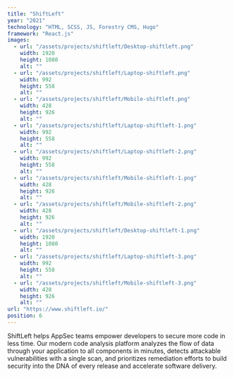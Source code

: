 ```yaml
---
title: "ShiftLeft"
year: "2021"
technology: "HTML, SCSS, JS, Forestry CMS, Hugo"
framework: "React.js"
images:
  - url: "/assets/projects/shiftleft/Desktop-shiftleft.png"
    width: 1920
    height: 1080
    alt: ""
  - url: "/assets/projects/shiftleft/Laptop-shiftleft.png"
    width: 992
    height: 558
    alt: ""
  - url: "/assets/projects/shiftleft/Mobile-shiftleft.png"
    width: 428
    height: 926
    alt: ""
  - url: "/assets/projects/shiftleft/Laptop-shiftleft-1.png"
    width: 992
    height: 558
    alt: ""
  - url: "/assets/projects/shiftleft/Laptop-shiftleft-2.png"
    width: 992
    height: 558
    alt: ""
  - url: "/assets/projects/shiftleft/Mobile-shiftleft-1.png"
    width: 428
    height: 926
    alt: ""
  - url: "/assets/projects/shiftleft/Mobile-shiftleft-2.png"
    width: 428
    height: 926
    alt: ""
  - url: "/assets/projects/shiftleft/Desktop-shiftleft-1.png"
    width: 1920
    height: 1080
    alt: ""
  - url: "/assets/projects/shiftleft/Laptop-shiftleft-3.png"
    width: 992
    height: 558
    alt: ""
  - url: "/assets/projects/shiftleft/Mobile-shiftleft-3.png"
    width: 428
    height: 926
    alt: ""
url: "https://www.shiftleft.io/"
position: 6
---
```


ShiftLeft helps AppSec teams empower developers to secure more code in less time. Our modern code analysis platform analyzes the flow of data through your application to all components in minutes, detects attackable vulnerabilities with a single scan, and prioritizes remediation efforts to build security into the DNA of every release and accelerate software delivery.
